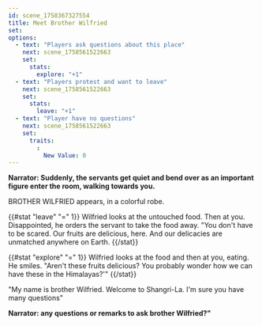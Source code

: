 ```yaml
---
id: scene_1758367327554
title: Meet Brother Wilfried
set:
options:
  - text: "Players ask questions about this place"
    next: scene_1758561522663
    set:
      stats:
        explore: "+1"
  - text: "Players protest and want to leave"
    next: scene_1758561522663
    set:
      stats:
        leave: "+1"
  - text: "Player have no questions"
    next: scene_1758561522663
    set:
      traits:
        :
          New Value: 0
---
```


**Narrator: Suddenly, the servants get quiet and bend over as an important figure enter the room, walking towards you.**

BROTHER WILFRIED appears, in a colorful robe. 

{{#stat "leave" "=" 1}}
 Wilfried looks at the untouched food. Then at you. 
 Disappointed, he orders the servant to take the food away. 
 "You don't have to be scared. Our fruits are delicious, here. And our delicacies are unmatched anywhere on Earth.
{{/stat}}

{{#stat "explore" "=" 1}}
Wilfried looks at the food and then at you, eating. 
He smiles. 
"Aren't these fruits delicious? 
You probably wonder how we can have these in the Himalayas?'"
{{/stat}}

"My name is brother Wilfried. Welcome to Shangri-La. I'm sure you have many questions"

**Narrator: any questions or remarks to ask brother Wilfried?"**